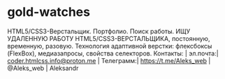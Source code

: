 # gold-watches
HTML5/CSS3-Верстальщик. Портфолио. Поиск работы.  ИЩУ УДАЛЕННУЮ РАБОТУ HTML5/CSS3-ВЕРСТАЛЬЩИКА, постоянную, временную, разовую. Технология адаптивной верстки: флексбоксы (FlexBox), медиазапросы, свойства селекторов. Контакты: | эл.почта:| coder.htmlcss.info@proton.me | Телеграмм:| https://t.me/Aleks_web | @Aleks_web | Aleksandr
